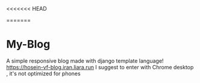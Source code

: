 <<<<<<< HEAD

=======
# My-Blog
A simple responsive blog made with django template language!
https://hosein-vf-blog.iran.liara.run
I suggest to enter with Chrome desktop , it's not optimized for phones




